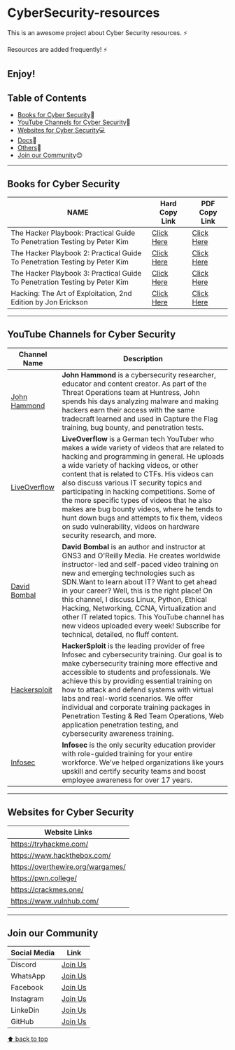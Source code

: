 # CyberSecurity-resources
This is an awesome project about Cyber Security resources. ⚡

Resources are added frequently! ⚡

Enjoy!
---
## Table of Contents
- [Books for Cyber Security](#books-for-Cyber-security):blue_book:
- [YouTube Channels for Cyber Security](#youtube-channels-for-cyber-security):incoming_envelope:
- [Websites for Cyber Security](#websites-for-cyber-security):computer:
- [Docs](#docs):page_with_curl:
- [Others](#others):dash:
- [Join our Community](#join-our-community):blush:
---
## Books for Cyber Security
| NAME | Hard Copy Link | PDF Copy Link |
| ---- | -------------- | ------------- |
| The Hacker Playbook: Practical Guide To Penetration Testing by Peter Kim | [Click Here](https://amzn.eu/d/58cyVTx) | [Click Here](https://drive.google.com/file/d/1JcIYiqPrZC_UNPPXEBFprekv-k5jdB4m/view?usp=share_link) |
| The Hacker Playbook 2: Practical Guide To Penetration Testing by Peter Kim | [Click Here](https://amzn.eu/d/3ySS0e1) | [Click Here](https://drive.google.com/file/d/10UwYs1ZyORa_isqP2fpWXyXor89KsTyH/view?usp=share_link) |
| The Hacker Playbook 3: Practical Guide To Penetration Testing by Peter Kim | [Click Here](https://amzn.eu/d/eYJSUP2) | [Click Here](https://drive.google.com/file/d/1eycAH_R8NHyujGI7rZJUbYNI_2Hejqvm/view?usp=share_link) |
| Hacking: The Art of Exploitation, 2nd Edition by Jon Erickson | [Click Here](https://amzn.eu/d/3nOG1vw) | [Click Here](https://drive.google.com/file/d/1S9yC6TvibWqeaAIq3jDZ74VnWgcWHK6l/view?usp=share_link) |
---
## YouTube Channels for Cyber Security
| Channel Name | Description |
| ------------ | ----------- |
| [John Hammond](https://www.youtube.com/@_JohnHammond/videos) | **John Hammond** is a cybersecurity researcher, educator and content creator. As part of the Threat Operations team at Huntress, John spends his days analyzing malware and making hackers earn their access with the same tradecraft learned and used in Capture the Flag training, bug bounty, and penetration tests. |
| [LiveOverflow](https://www.youtube.com/@LiveOverflow/videos) | **LiveOverflow** is a German tech YouTuber who makes a wide variety of videos that are related to hacking and programming in general. He uploads a wide variety of hacking videos, or other content that is related to CTFs. His videos can also discuss various IT security topics and participating in hacking competitions. Some of the more specific types of videos that he also makes are bug bounty videos, where he tends to hunt down bugs and attempts to fix them, videos on sudo vulnerability, videos on hardware security research, and more. |
| [David Bombal](https://www.youtube.com/@davidbombal/videos) | **David Bombal** is an author and instructor at GNS3 and O'Reilly Media. He creates worldwide instructor-led and self-paced video training on new and emerging technologies such as SDN.Want to learn about IT? Want to get ahead in your career?  Well, this is the right place! On this channel, I discuss Linux, Python, Ethical Hacking, Networking, CCNA, Virtualization and other IT related topics. This YouTube channel has new videos uploaded every week! Subscribe for technical, detailed, no fluff content. |
| [Hackersploit](https://www.youtube.com/@HackerSploit/videos) | **HackerSploit** is the leading provider of free Infosec and cybersecurity training. Our goal is to make cybersecurity training more effective and accessible to students and professionals. We achieve this by providing essential training on how to attack and defend systems with virtual labs and real-world scenarios. We offer individual and corporate training packages in Penetration Testing & Red Team Operations, Web application penetration testing, and cybersecurity awareness training. |
| [Infosec](https://www.youtube.com/@InfosecEdu/videos) | **Infosec** is the only security education provider with role-guided training for your entire workforce. We’ve helped organizations like yours upskill and certify security teams and boost employee awareness for over 17 years. |
---
## Websites for Cyber Security
| Website Links |
| ------------- |
| https://tryhackme.com/ |
| https://www.hackthebox.com/ |
| https://overthewire.org/wargames/ |
| https://pwn.college/ |
| https://crackmes.one/ |
| https://www.vulnhub.com/ |
---
## Join our Community
| Social Media | Link |
| ------------ | ---- |
| Discord | [Join Us](https://discord.gg/j2cMDF6Dtx) |
| WhatsApp | [Join Us](https://chat.whatsapp.com/Km6AX9di04ZLIpFEcXTiNK) |
| Facebook | [Join Us](https://www.facebook.com/profile.php?id=100088472180461) |
| Instagram | [Join Us](https://www.instagram.com/resourciocommunity22/) |
| LinkeDin | [Join Us](https://www.linkedin.com/in/resourcio-community22/) |
| GitHub | [Join Us](https://github.com/Resourcio-Community) |

[⬆ back to top](#table-of-contents)

